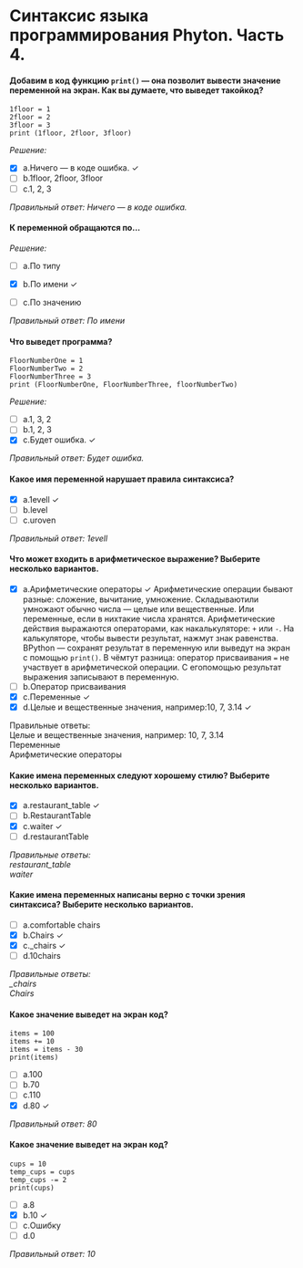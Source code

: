 # Синтаксис языка программирования Phyton. Часть 4.

#### Добавим в код функцию ``print()`` — она позволит вывести значение переменной на экран. Как вы думаете, что выведет такойкод?
```
1floor = 1
2floor = 2
3floor = 3
print (1floor, 2floor, 3floor)
```
*Решение:*

- [X] a.Ничего — в коде ошибка. &check;
- [ ] b.1floor, 2floor, 3floor
- [ ] c.1, 2, 3

*Правильный ответ: Ничего — в коде ошибка.*

#### К переменной обращаются по...
*Решение:*

- [ ] a.По типу
- [X] b.По имени &check;
- [ ] c.По значению



*Правильный ответ: По имени*

#### Что выведет программа?
```
FloorNumberOne = 1
FloorNumberTwo = 2
FloorNumberThree = 3
print (FloorNumberOne, FloorNumberThree, floorNumberTwo)
```
*Решение:*

- [ ] a.1, 3, 2
- [ ] b.1, 2, 3
- [X] c.Будет ошибка.  &check;

*Правильный ответ: Будет ошибка.*

#### Какое имя переменной нарушает правила синтаксиса?
- [X] a.1evell  &check;
- [ ] b.level
- [ ] c.uroven

*Правильный ответ: 1evell*

#### Что может входить в арифметическое выражение? Выберите несколько вариантов.
- [X] a.Арифметические операторы &check; Арифметические операции бывают разные: сложение, вычитание, умножение. Складываютили умножают обычно числа — целые или вещественные. Или переменные, если в нихтакие числа хранятся. Арифметические действия выражаются операторами, как накалькуляторе: ``+`` или ``-``. На калькуляторе, чтобы вывести результат, нажмут знак равенства. ВPython — сохранят результат в переменную или выведут на экран с помощью
``print()``. В чёмтут разница: оператор присваивания ``=`` не участвует в арифметической операции. С егопомощью результат выражения записывают в переменную.
- [ ] b.Оператор присваивания
- [X] c.Переменные &check;
- [X] d.Целые и вещественные значения, например:10, 7, 3.14 &check;

Правильные ответы:<br>
Целые и вещественные значения, например: 10, 7, 3.14 <br>
Переменные<br>
Арифметические операторы

#### Какие имена переменных следуют хорошему стилю? Выберите несколько вариантов.
- [X] a.restaurant_table &check;
- [ ] b.RestaurantTable 
- [X] c.waiter &check;
- [ ] d.restaurantTable

*Правильные ответы: <br>restaurant_table <br>waiter*

#### Какие имена переменных написаны верно с точки зрения синтаксиса? Выберите несколько вариантов.
- [ ] a.comfortable chairs
- [X] b.Chairs &check;
- [X] c._chairs &check;
- [ ] d.10chairs

*Правильные ответы: <br>_chairs<br>Chairs*

#### Какое значение выведет на экран код?
```
items = 100
items += 10
items = items - 30
print(items)
```
- [ ] a.100
- [ ] b.70
- [ ] c.110
- [X] d.80 &check;

*Правильный ответ: 80*

#### Какое значение выведет на экран код?
```
cups = 10
temp_cups = cups
temp_cups -= 2
print(cups)
```
- [ ] a.8
- [X] b.10 &check;
- [ ] c.Ошибку
- [ ] d.0

*Правильный ответ: 10*
